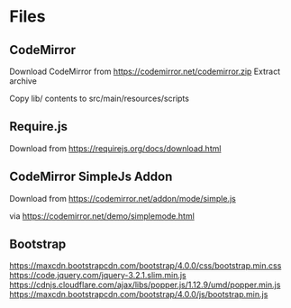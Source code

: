 # Files

## CodeMirror

Download CodeMirror from <https://codemirror.net/codemirror.zip>
Extract archive

Copy lib/ contents to src/main/resources/scripts

## Require.js

Download from https://requirejs.org/docs/download.html


## CodeMirror SimpleJs Addon

Download from https://codemirror.net/addon/mode/simple.js

via https://codemirror.net/demo/simplemode.html

## Bootstrap

https://maxcdn.bootstrapcdn.com/bootstrap/4.0.0/css/bootstrap.min.css
https://code.jquery.com/jquery-3.2.1.slim.min.js
https://cdnjs.cloudflare.com/ajax/libs/popper.js/1.12.9/umd/popper.min.js
https://maxcdn.bootstrapcdn.com/bootstrap/4.0.0/js/bootstrap.min.js